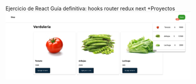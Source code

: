Ejercicio de React Guía definitiva: hooks router redux next +Proyectos
![Screenshot](https://github.com/Ricardo-Suarez-Chacon/React_carro_compras_con_clases/blob/main/public/Screenshot%20from%202023-01-19%2020-18-39.png)
